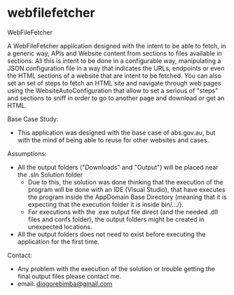 # webfilefetcher
 WebFileFetcher

A WebFileFetcher application designed with the intent to be able to fetch, in a generic way, APIs and Website content from sections to files available in sections.
All this is intent to be done in a configurable way, manipulating a JSON configuration file in a way that indicates the URLs, endpoints or even the HTML sections of a website that are intent to be fetched.
You can also set an set of steps to fetch an HTML site and navigate through web pages using the WebsiteAutoConfiguration that allow to set a serious of "steps" and sections to sniff in order to go to another page and download or get an HTML.

Base Case Study:
- This application was designed with the base case of abs.gov.au, but with the mind of being able to reuse for other websites and cases.

 Assumptions:
 - All the output folders ("Downloads" and "Output") will be placed near the .sln Solution folder
   - Due to this, the solution was done thinking that the execution of the program will be done with an IDE (Visual Studio), that have executes the program inside the AppDomain Base Directory (meaning that it is expecting that the execution folder it is inside bin/.../).
   - For executions with the .exe output file direct (and the needed .dll files and confs folder), the output folders might be created in unexpected locations.
 - All the output folders does not need to exist before executing the application for the first time.

 Contact:
 - Any problem with the execution of the solution or trouble getting the final output files please contact me.
 - email: diogorebimba@gmail.com

